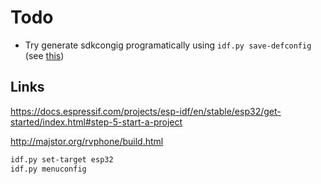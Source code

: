 # Todo

- Try generate sdkcongig programatically using `idf.py save-defconfig` (see [this](https://docs.espressif.com/projects/esp-idf/en/latest/esp32/api-reference/kconfig.html#using-sdkconfig-defaults))

## Links

<https://docs.espressif.com/projects/esp-idf/en/stable/esp32/get-started/index.html#step-5-start-a-project>

<http://majstor.org/rvphone/build.html>

```sh
idf.py set-target esp32
idf.py menuconfig
```
